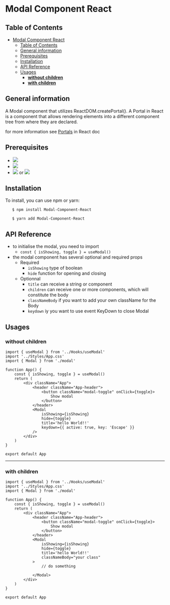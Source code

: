 # Modal Component React

## Table of Contents

-   [Modal Component React](#modal-component-react)
    -   [Table of Contents](#table-of-contents)
    -   [General information](#general-information)
    -   [Prerequisites](#prerequisites)
    -   [Installation](#installation)
    -   [API Reference](#api-reference)
    -   [Usages](#usages)
        -   [**without children**](#without-children)
        -   [**with children**](#with-children)

## General information

A Modal component that utilizes ReactDOM.createPortal(). A Portal in React is a component that allows rendering elements into a different component tree from where they are declared.

for more information see [Portals](https://reactjs.org/docs/portals.html#gatsby-focus-wrapper) in React doc

## Prerequisites

-   <img src="https://img.shields.io/badge/Node-v16.12.0-blue">
-   <img src="https://img.shields.io/badge/React-v18.2.0-green">
-   <img src="https://img.shields.io/badge/npm-8.1.0-blue"> or <img src="https://img.shields.io/badge/Yarn-v1.14.0-green">

## Installation

To install, you can use npm or yarn:

```
   $ npm install Modal-Component-React

   $ yarn add Modal-Component-React
```

## API Reference

-   to initialise the modal, you need to import
    -   `const { isShowing, toggle } = useModal()`
-   the modal component has several optional and required props
    -   Required
        -   `isShowing` type of boolean
        -   `hide` function for opening and closing
    -   Optionnal
        -   `title` can receive a string or component
        -   `children` can receive one or more components, which will constitute the body
        -   `classNameBody` if you want to add your own className for the Body
        -   `keydown` iy you want to use event KeyDown to close Modal

## Usages

### **without children**

```Jsx
import { useModal } from '../Hooks/useModal'
import '../Styles/App.css'
import { Modal } from './modal'

function App() {
    const { isShowing, toggle } = useModal()
    return (
        <div className="App">
            <header className="App-header">
                <button className="modal-toggle" onClick={toggle}>
                    Show modal
                </button>
            </header>
            <Modal
                isShowing={isShowing}
                hide={toggle}
                title='hello World!!'
                keydown={{ active: true, key: 'Escape' }}
            />
        </div>
    )
}

export default App
```

---

### **with children**

```Jsx
import { useModal } from '../Hooks/useModal'
import '../Styles/App.css'
import { Modal } from './modal'

function App() {
    const { isShowing, toggle } = useModal()
    return (
        <div className="App">
            <header className="App-header">
                <button className="modal-toggle" onClick={toggle}>
                    Show modal
                </button>
            </header>
            <Modal
                isShowing={isShowing}
                hide={toggle}
                title='hello World!!'
                classNameBody="your class"
            >
                // do something

            </Modal>
        </div>
    )
}

export default App
```

[def]: #table-of-contents
